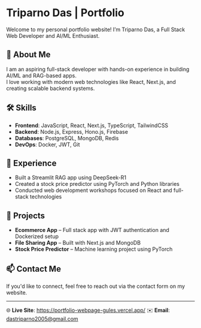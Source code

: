 # Triparno Das | Portfolio

Welcome to my personal portfolio website! I’m Triparno Das, a Full Stack Web Developer and AI/ML Enthusiast.

## 👋 About Me

I am an aspiring full-stack developer with hands-on experience in building AI/ML and RAG-based apps.  
I love working with modern web technologies like React, Next.js, and creating scalable backend systems.

## 🛠 Skills

- **Frontend**: JavaScript, React, Next.js, TypeScript, TailwindCSS  
- **Backend**: Node.js, Express, Hono.js, Firebase  
- **Databases**: PostgreSQL, MongoDB, Redis  
- **DevOps**: Docker, JWT, Git

## 💼 Experience

- Built a Streamlit RAG app using DeepSeek-R1  
- Created a stock price predictor using PyTorch and Python libraries  
- Conducted web development workshops focused on React and full-stack technologies

## 🚀 Projects

- **Ecommerce App** – Full stack app with JWT authentication and Dockerized setup  
- **File Sharing App** – Built with Next.js and MongoDB  
- **Stock Price Predictor** – Machine learning project using PyTorch

## 📫 Contact Me

If you'd like to connect, feel free to reach out via the contact form on my website.

---

🌐 **Live Site**: https://portfolio-webpage-gules.vercel.app/
✉️ **Email**: dastriparno2005@gmail.com
